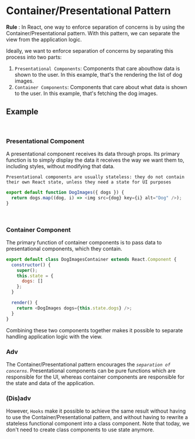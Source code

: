 # Container/Presentational Pattern

**Rule** : In React, one way to enforce separation of concerns is by using the Container/Presentational pattern. With this pattern, we can separate the view from the application logic.

Ideally, we want to enforce separation of concerns by separating this process into two parts:
  
  1. `Presentational Components`: Components that care abouthow data is shown to the user. In this example, that's the rendering the list of dog images.
  2. `Container Components`: Components that care about what data is shown to the user. In this example, that's fetching the dog images.

## Example
<br>

### **Presentational Component**
A presentational component receives its data through props. Its primary function is to simply display the data it receives the way we want them to, including styles, without modifying that data.

`Presentational components are usually stateless: they do not contain their own React state, unless they need a state for UI purposes`

```js
export default function DogImages({ dogs }) {
  return dogs.map((dog, i) => <img src={dog} key={i} alt="Dog" />);
}
```
<br>

### **Container Component**
The primary function of container components is to pass data to presentational components, which they contain.

```js
export default class DogImagesContainer extends React.Component {
  constructor() {
    super();
    this.state = {
      dogs: []
    };
  }

  render() {
    return <DogImages dogs={this.state.dogs} />;
  }
}
```

Combining these two components together makes it possible to separate handling application logic with the view.


### **Adv** 
The Container/Presentational pattern encourages the *`separation of concerns`*. Presentational components can be pure functions which are responsible for the UI, whereas container components are responsible for the state and data of the application. 

### **(Dis)adv** 
However, `Hooks` make it possible to achieve the same result without having to use the Container/Presentational pattern, and without having to rewrite a stateless functional component into a class component. Note that today, we don't need to create class components to use state anymore.